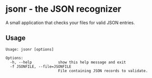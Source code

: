 jsonr - the JSON recognizer
=====

A small application that checks your files for valid JSON entries.

## Usage
```
Usage: jsonr [options]

Options:
  -h, --help            show this help message and exit
  -f JSONFILE, --file=JSONFILE
                        File containing JSON records to validate.
```
